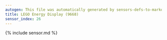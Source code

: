 ```yaml
---
autogen: This file was automatically generated by sensors-defs-to-markdown.py
title: LEGO Energy Display (9668)
sensor_index: 26
---
```


{% include sensor.md %}
